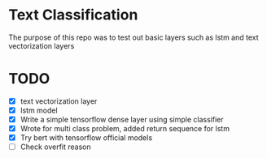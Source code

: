 # Text Classification
The purpose of this repo was to test out basic layers such as lstm and text vectorization layers

# TODO
- [x] text vectorization layer
- [x] lstm model
- [x] Write a simple tensorflow dense layer using simple classifier
- [x] Wrote for multi class problem, added return sequence for lstm
- [x] Try bert with tensorflow official models
- [ ] Check overfit reason